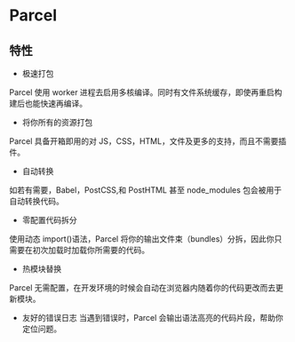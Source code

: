 # Parcel

## 特性

- 极速打包

Parcel 使用 worker 进程去启用多核编译。同时有文件系统缓存，即使再重启构建后也能快速再编译。

- 将你所有的资源打包

Parcel 具备开箱即用的对 JS，CSS，HTML，文件及更多的支持，而且不需要插件。

- 自动转换

如若有需要，Babel，PostCSS,和 PostHTML 甚至 node_modules 包会被用于自动转换代码。

- 零配置代码拆分

使用动态 import()语法，Parcel 将你的输出文件束（bundles）分拆，因此你只需要在初次加载时加载你所需要的代码。

- 热模块替换

Parcel 无需配置，在开发环境的时候会自动在浏览器内随着你的代码更改而去更新模块。

- 友好的错误日志
  当遇到错误时，Parcel 会输出语法高亮的代码片段，帮助你定位问题。
